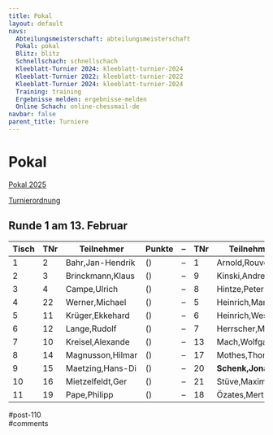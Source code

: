 ```yaml
---
title: Pokal 
layout: default
navs:
  Abteilungsmeisterschaft: abteilungsmeisterschaft
  Pokal: pokal
  Blitz: blitz
  Schnellschach: schnellschach
  Kleeblatt-Turnier 2024: kleeblatt-turnier-2024
  Kleeblatt-Turnier 2022: kleeblatt-turnier-2022
  Kleeblatt-Turnier 2024: kleeblatt-turnier-2024
  Training: training
  Ergebnisse melden: ergebnisse-melden
  Online Schach: online-chessmail-de
navbar: false
parent_title: Turniere
---
```

<div class="post-110 page type-page status-publish hentry" id="post-110">
<h1 class="entry-title">Pokal</h1>
<div class="entry-content">
<p><a href="https://www.narva-schach.de/wordpress/wp-content/uploads/2024/12/Pokal-2025.pdf">Pokal 2025</a></p>
<p><a href="https://www.narva-schach.de/wordpress/wp-content/uploads/2020/01/Turnierordnung.pdf">Turnierordnung</a></p>
<h2>Runde 1 am 13. Februar</h2>
<table class="clean swiss footable">
<thead>
<tr>
<th>Tisch</th>
<th>TNr</th>
<th>Teilnehmer</th>
<th>Punkte</th>
<th>–</th>
<th>TNr</th>
<th>Teilnehmer</th>
<th>Punkte</th>
<th>Ergebnis</th>
<th>Blitz</th>
</tr>
</thead>
<tbody>
<tr>
<td>1</td>
<td>2</td>
<td>Bahr,Jan-Hendrik</td>
<td>()</td>
<td>–</td>
<td>1</td>
<td>Arnold,Rouven</td>
<td>()</td>
<td> –</td>
<td></td>
</tr>
<tr>
<td>2</td>
<td>3</td>
<td>Brinckmann,Klaus</td>
<td>()</td>
<td>–</td>
<td>9</td>
<td>Kinski,Andreas</td>
<td>()</td>
<td> –</td>
<td></td>
</tr>
<tr>
<td>3</td>
<td>4</td>
<td>Campe,Ulrich</td>
<td>()</td>
<td>–</td>
<td>8</td>
<td>Hintze,Peter</td>
<td>()</td>
<td> –</td>
<td></td>
</tr>
<tr>
<td>4</td>
<td>22</td>
<td>Werner,Michael</td>
<td>()</td>
<td>–</td>
<td>5</td>
<td>Heinrich,Manfred</td>
<td>()</td>
<td> –</td>
<td></td>
</tr>
<tr>
<td>5</td>
<td>11</td>
<td>Krüger,Ekkehard</td>
<td>()</td>
<td>–</td>
<td>6</td>
<td>Heinrich,Wesko</td>
<td>()</td>
<td> –</td>
<td></td>
</tr>
<tr>
<td>6</td>
<td>12</td>
<td>Lange,Rudolf</td>
<td>()</td>
<td>–</td>
<td>7</td>
<td>Herrscher,Michae</td>
<td>()</td>
<td> –</td>
<td></td>
</tr>
<tr>
<td>7</td>
<td>10</td>
<td>Kreisel,Alexande</td>
<td>()</td>
<td>–</td>
<td>13</td>
<td>Mach,Wolfgang</td>
<td>()</td>
<td> –</td>
<td></td>
</tr>
<tr>
<td>8</td>
<td>14</td>
<td>Magnusson,Hilmar</td>
<td>()</td>
<td>–</td>
<td>17</td>
<td>Mothes,Thomas</td>
<td>()</td>
<td> –</td>
<td></td>
</tr>
<tr>
<td>9</td>
<td>15</td>
<td>Maetzing,Hans-Di</td>
<td>()</td>
<td>–</td>
<td>20</td>
<td><strong>Schenk,Jonatan</strong></td>
<td>()</td>
<td>½ – ½</td>
<td>1½:2½</td>
</tr>
<tr>
<td>10</td>
<td>16</td>
<td>Mietzelfeldt,Ger</td>
<td>()</td>
<td>–</td>
<td>21</td>
<td>Stüve,Maxim</td>
<td>()</td>
<td> –</td>
<td></td>
</tr>
<tr>
<td>11</td>
<td>19</td>
<td>Pape,Philipp</td>
<td>()</td>
<td>–</td>
<td>18</td>
<td>Özates,Mert</td>
<td>()</td>
<td> –</td>
<td></td>
</tr>
</tbody>
</table>
</div><!-- .entry-content -->
</div> #post-110 
<div id="comments">
</div> #comments 
